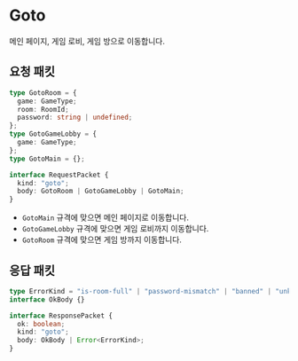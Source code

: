 # Goto

메인 페이지, 게임 로비, 게임 방으로 이동합니다.

## 요청 패킷

```typescript
type GotoRoom = {
  game: GameType;
  room: RoomId;
  password: string | undefined;
};
type GotoGameLobby = {
  game: GameType;
};
type GotoMain = {};

interface RequestPacket {
  kind: "goto";
  body: GotoRoom | GotoGameLobby | GotoMain;
}
```

- `GotoMain` 규격에 맞으면 메인 페이지로 이동합니다.
- `GotoGameLobby` 규격에 맞으면 게임 로비까지 이동합니다.
- `GotoRoom` 규격에 맞으면 게임 방까지 이동합니다.

## 응답 패킷

```typescript
type ErrorKind = "is-room-full" | "password-mismatch" | "banned" | "unknown";
interface OkBody {}

interface ResponsePacket {
  ok: boolean;
  kind: "goto";
  body: OkBody | Error<ErrorKind>;
}
```
